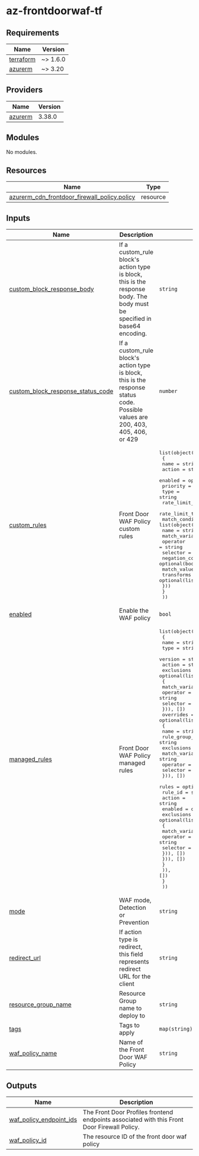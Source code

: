 # az-frontdoorwaf-tf
<!-- BEGIN_TF_DOCS -->
## Requirements

| Name | Version |
|------|---------|
| <a name="requirement_terraform"></a> [terraform](#requirement\_terraform) | ~> 1.6.0 |
| <a name="requirement_azurerm"></a> [azurerm](#requirement\_azurerm) | ~> 3.20 |

## Providers

| Name | Version |
|------|---------|
| <a name="provider_azurerm"></a> [azurerm](#provider\_azurerm) | 3.38.0 |

## Modules

No modules.

## Resources

| Name | Type |
|------|------|
| [azurerm_cdn_frontdoor_firewall_policy.policy](https://registry.terraform.io/providers/hashicorp/azurerm/latest/docs/resources/cdn_frontdoor_firewall_policy) | resource |

## Inputs

| Name | Description | Type | Default | Required |
|------|-------------|------|---------|:--------:|
| <a name="input_custom_block_response_body"></a> [custom\_block\_response\_body](#input\_custom\_block\_response\_body) | If a custom\_rule block's action type is block, this is the response body. The body must be specified in base64 encoding. | `string` | `null` | no |
| <a name="input_custom_block_response_status_code"></a> [custom\_block\_response\_status\_code](#input\_custom\_block\_response\_status\_code) | If a custom\_rule block's action type is block, this is the response status code. Possible values are 200, 403, 405, 406, or 429 | `number` | `403` | no |
| <a name="input_custom_rules"></a> [custom\_rules](#input\_custom\_rules) | Front Door WAF Policy custom rules | <pre>list(object(<br>    {<br>      name                           = string<br>      action                         = string<br>      enabled                        = optional(bool, true)<br>      priority                       = number<br>      type                           = string<br>      rate_limit_duration_in_minutes = optional(number)<br>      rate_limit_threshold           = optional(number)<br>      match_conditions = list(object({<br>        name               = string<br>        match_variable     = string<br>        operator           = string<br>        selector           = optional(string)<br>        negation_condition = optional(bool, false)<br>        match_values       = list(string)<br>        transforms         = optional(list(string))<br>      }))<br>    }<br>  ))</pre> | `[]` | no |
| <a name="input_enabled"></a> [enabled](#input\_enabled) | Enable the WAF policy | `bool` | `true` | no |
| <a name="input_managed_rules"></a> [managed\_rules](#input\_managed\_rules) | Front Door WAF Policy managed rules | <pre>list(object(<br>    {<br>      name    = string<br>      type    = string<br>      version = string<br>      action  = string<br>      exclusions = optional(list(object(<br>        {<br>          match_variable = string<br>          operator       = string<br>          selector       = string<br>      })), [])<br>      overrides = optional(list(object(<br>        {<br>          name            = string<br>          rule_group_name = string<br>          exclusions = optional(list(object({<br>            match_variable = string<br>            operator       = string<br>            selector       = string<br>          })), [])<br>          rules = optional(list(object({<br>            rule_id = string<br>            action  = string<br>            enabled = optional(bool, true)<br>            exclusions = optional(list(object(<br>              {<br>                match_variable = string<br>                operator       = string<br>                selector       = string<br>            })), [])<br>          })), [])<br>        }<br>      )), [])<br>    }<br>  ))</pre> | `[]` | no |
| <a name="input_mode"></a> [mode](#input\_mode) | WAF mode, Detection or Prevention | `string` | `"Prevention"` | no |
| <a name="input_redirect_url"></a> [redirect\_url](#input\_redirect\_url) | If action type is redirect, this field represents redirect URL for the client | `string` | `null` | no |
| <a name="input_resource_group_name"></a> [resource\_group\_name](#input\_resource\_group\_name) | Resource Group name to deploy to | `string` | n/a | yes |
| <a name="input_tags"></a> [tags](#input\_tags) | Tags to apply | `map(string)` | n/a | yes |
| <a name="input_waf_policy_name"></a> [waf\_policy\_name](#input\_waf\_policy\_name) | Name of the Front Door WAF Policy | `string` | n/a | yes |

## Outputs

| Name | Description |
|------|-------------|
| <a name="output_waf_policy_endpoint_ids"></a> [waf\_policy\_endpoint\_ids](#output\_waf\_policy\_endpoint\_ids) | The Front Door Profiles frontend endpoints associated with this Front Door Firewall Policy. |
| <a name="output_waf_policy_id"></a> [waf\_policy\_id](#output\_waf\_policy\_id) | The resource ID of the front door waf policy |
<!-- END_TF_DOCS -->
